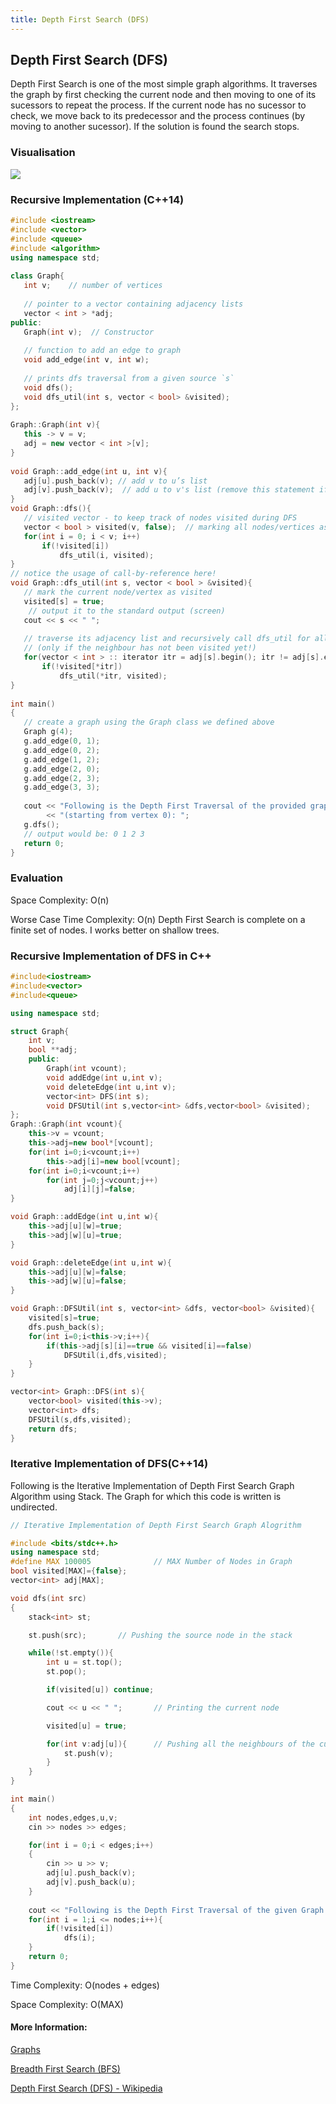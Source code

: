 ```yaml
---
title: Depth First Search (DFS)
---
```

## Depth First Search (DFS)

Depth First Search is one of the most simple graph algorithms. It traverses the graph by first checking the current node and then moving to one of its sucessors to repeat the process. If the current node has no sucessor to check, we move back to its predecessor and the process continues (by moving to another sucessor). If the solution is found the search stops.


### Visualisation

![](https://upload.wikimedia.org/wikipedia/commons/7/7f/Depth-First-Search.gif)

### Recursive Implementation (C++14)

 ```c++
#include <iostream> 
#include <vector> 
#include <queue>  
#include <algorithm>
 using namespace std; 
  
class Graph{ 
    int v;    // number of vertices 
  
    // pointer to a vector containing adjacency lists 
    vector < int > *adj;
public: 
    Graph(int v);  // Constructor 
  
    // function to add an edge to graph 
    void add_edge(int v, int w);  
  
    // prints dfs traversal from a given source `s` 
    void dfs();
    void dfs_util(int s, vector < bool> &visited);   
}; 
  
Graph::Graph(int v){ 
    this -> v = v; 
    adj = new vector < int >[v]; 
} 
  
void Graph::add_edge(int u, int v){ 
    adj[u].push_back(v); // add v to u’s list
    adj[v].push_back(v);  // add u to v's list (remove this statement if the graph is directed!)
} 
 void Graph::dfs(){
    // visited vector - to keep track of nodes visited during DFS
    vector < bool > visited(v, false);  // marking all nodes/vertices as not visited
    for(int i = 0; i < v; i++)
        if(!visited[i])
            dfs_util(i, visited);
} 
 // notice the usage of call-by-reference here!
void Graph::dfs_util(int s, vector < bool > &visited){ 
    // mark the current node/vertex as visited
    visited[s] = true;
     // output it to the standard output (screen)
    cout << s << " ";
    
    // traverse its adjacency list and recursively call dfs_util for all of its neighbours!
    // (only if the neighbour has not been visited yet!)
    for(vector < int > :: iterator itr = adj[s].begin(); itr != adj[s].end(); itr++)
        if(!visited[*itr])
            dfs_util(*itr, visited); 
} 
  
int main() 
{ 
    // create a graph using the Graph class we defined above
    Graph g(4); 
    g.add_edge(0, 1); 
    g.add_edge(0, 2); 
    g.add_edge(1, 2); 
    g.add_edge(2, 0); 
    g.add_edge(2, 3); 
    g.add_edge(3, 3); 
  
    cout << "Following is the Depth First Traversal of the provided graph"
         << "(starting from vertex 0): "; 
    g.dfs(); 
    // output would be: 0 1 2 3
    return 0; 
} 
```


### Evaluation

Space Complexity: O(n)

Worse Case Time Complexity: O(n)
Depth First Search is complete on a finite set of nodes. I works better on shallow trees.

### Recursive Implementation of DFS in C++
```c++
#include<iostream>
#include<vector>
#include<queue>

using namespace std;

struct Graph{
	int v;
	bool **adj;
	public:
		Graph(int vcount);
		void addEdge(int u,int v);
		void deleteEdge(int u,int v);
		vector<int> DFS(int s);
		void DFSUtil(int s,vector<int> &dfs,vector<bool> &visited);
};
Graph::Graph(int vcount){
	this->v = vcount;
	this->adj=new bool*[vcount];
	for(int i=0;i<vcount;i++)
		this->adj[i]=new bool[vcount];
	for(int i=0;i<vcount;i++)
		for(int j=0;j<vcount;j++)
			adj[i][j]=false;
}

void Graph::addEdge(int u,int w){
	this->adj[u][w]=true;
	this->adj[w][u]=true;
}

void Graph::deleteEdge(int u,int w){
	this->adj[u][w]=false;
	this->adj[w][u]=false;
}

void Graph::DFSUtil(int s, vector<int> &dfs, vector<bool> &visited){
	visited[s]=true;
	dfs.push_back(s);
	for(int i=0;i<this->v;i++){
		if(this->adj[s][i]==true && visited[i]==false)
			DFSUtil(i,dfs,visited);
	}
}

vector<int> Graph::DFS(int s){
	vector<bool> visited(this->v);
	vector<int> dfs;
	DFSUtil(s,dfs,visited);
	return dfs;
}
```

### Iterative Implementation of DFS(C++14)
Following is the Iterative Implementation of Depth First Search Graph Algorithm using Stack.
The Graph for which this code is written is undirected.
```c++
// Iterative Implementation of Depth First Search Graph Alogrithm

#include <bits/stdc++.h>
using namespace std;
#define MAX 100005              // MAX Number of Nodes in Graph
bool visited[MAX]={false};
vector<int> adj[MAX];

void dfs(int src)
{
    stack<int> st;

    st.push(src);       // Pushing the source node in the stack

    while(!st.empty()){
    	int u = st.top();
    	st.pop();

    	if(visited[u]) continue;

    	cout << u << " ";       // Printing the current node

    	visited[u] = true;

    	for(int v:adj[u]){      // Pushing all the neighbours of the current node in the stack
    		st.push(v);
    	}
    }
}

int main()
{
    int nodes,edges,u,v;
    cin >> nodes >> edges;

    for(int i = 0;i < edges;i++)
    {
        cin >> u >> v;
        adj[u].push_back(v);
        adj[v].push_back(u);
    }
    
    cout << "Following is the Depth First Traversal of the given Graph:\n";
    for(int i = 1;i <= nodes;i++){
    	if(!visited[i])
    		dfs(i);
    }
    return 0;
}

```
Time Complexity: O(nodes + edges)

Space Complexity: O(MAX)

#### More Information:
<!-- Please add any articles you think might be helpful to read before writing the article -->

<a href='https://github.com/freecodecamp/guides/computer-science/data-structures/graphs/index.md' target='_blank' rel='nofollow'>Graphs</a>

<a href='https://github.com/freecodecamp/guides/tree/master/src/pages/algorithms/graph-algorithms/breadth-first-search/index.md' target='_blank' rel='nofollow'>Breadth First Search (BFS)</a>




[Depth First Search (DFS) - Wikipedia](https://en.wikipedia.org/wiki/Depth-first_search)
